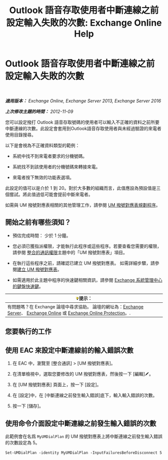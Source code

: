 ﻿---
title: 'Outlook 語音存取使用者中斷連線之前設定輸入失敗的次數: Exchange Online Help'
TOCTitle: Outlook 語音存取使用者中斷連線之前設定輸入失敗的次數
ms:assetid: 64c13d17-a26a-4c9b-b495-bd69c716456a
ms:mtpsurl: https://technet.microsoft.com/zh-tw/library/Ee423547(v=EXCHG.150)
ms:contentKeyID: 50473356
ms.date: 05/23/2018
mtps_version: v=EXCHG.150
ms.translationtype: MT
---

# Outlook 語音存取使用者中斷連線之前設定輸入失敗的次數

 

_**適用版本：** Exchange Online, Exchange Server 2013, Exchange Server 2016_

_**上次修改主題的時間：** 2012-11-09_

您可以設定撥打 Outlook 語音存取號碼的使用者可以輸入不正確的資料之前所要中斷連線的次數。此設定會套用到Outlook語音存取使用者與未經過驗證的來電者使用目錄搜尋。

以下是會視為不正確資料類型的範例：

  - 系統中找不到來電者要求的分機號碼。

  - 系統找不到該使用者的分機號碼來轉接來電。

  - 來電者按下無效的功能表選項。

此設定的值可以是介於 1 到 20。對於大多數的組織而言，此值應設為預設值是三個嘗試。將此值過低可能會提前中斷來電者。

如需與 UM 撥號對應表相關的其他管理工作，請參閱 [UM 撥號對應表規劃程序](um-dial-plan-procedures-exchange-2013-help.md)。

## 開始之前有哪些須知？

  - 預估完成時間： 少於 1 分鐘。

  - 您必須已獲指派權限，才能執行此程序或這些程序。若要查看您需要的權限，請參閱 [整合的通訊權限](unified-messaging-permissions-exchange-2013-help.md)主題中的「UM 撥號對應表」項目。

  - 在執行這些程序之前，請確認已建立 UM 撥號對應表。 如需詳細步驟，請參閱[建立 UM 撥號對應表](create-a-um-dial-plan-exchange-2013-help.md)。

  - 如需適用於此主題中程序的快速鍵相關資訊，請參閱 [Exchange 系統管理中心的鍵盤快速鍵](keyboard-shortcuts-in-the-exchange-admin-center-exchange-online-protection-help.md)。

<table>
<thead>
<tr class="header">
<th><img src="images/Bb124558.tip(EXCHG.150).gif" title="提示" alt="提示" />提示：</th>
</tr>
</thead>
<tbody>
<tr class="odd">
<td>有問題嗎？在 Exchange 論壇中尋求協助。 論壇的網址為：<a href="https://go.microsoft.com/fwlink/p/?linkid=60612">Exchange Server</a>、 <a href="https://go.microsoft.com/fwlink/p/?linkid=267542">Exchange Online</a> 或 <a href="https://go.microsoft.com/fwlink/p/?linkid=285351">Exchange Online Protection</a>。.</td>
</tr>
</tbody>
</table>


## 您要執行的工作

## 使用 EAC 來設定中斷連線前的輸入錯誤次數

1.  在 EAC 中，瀏覽至 \[整合通訊\] \> \[UM 撥號對應表\]。

2.  在清單檢視中，選取您要修改的 UM 撥號對應表，然後按一下 \[編輯\]![編輯圖示](images/JJ218640.6f53ccb2-1f13-4c02-bea0-30690e6ea71d(EXCHG.150).gif "編輯圖示")。

3.  在 \[UM 撥號對應表\] 頁面上，按一下 \[設定\]。

4.  在 \[設定\]中，在 \[中斷連線之前發生輸入錯誤\]底下，輸入輸入錯誤的次數。

5.  按一下 \[儲存\]。

## 使用命令介面設定中斷連線之前發生輸入錯誤的次數

此範例會在名爲 `MyUMDialPlan` 的 UM 撥號對應表上將中斷連線之前發生輸入錯誤的次數設定為 5。

    Set-UMDialPlan -identity MyUMDialPlan -InputFailuresBeforeDisconnect 5

